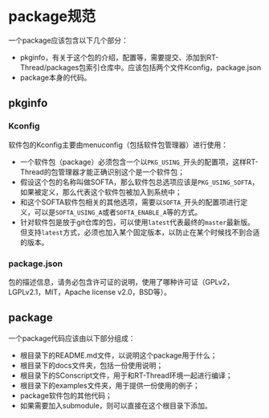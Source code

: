 # package规范

一个package应该包含以下几个部分：

* pkginfo，有关于这个包的介绍，配置等，需要提交、添加到RT-Thread/packages包索引仓库中。应该包括两个文件Kconfig，package.json
* package本身的代码。

## pkginfo

### Kconfig

软件包的Kconfig主要由menuconfig（包括软件包管理器）进行使用：

* 一个软件包（package）必须包含一个以`PKG_USING_`开头的配置项，这样RT-Thread的包管理器才能正确识别这个是一个软件包；
* 假设这个包的名称叫做SOFTA，那么软件包总选项应该是`PKG_USING_SOFTA`，如果被定义，那么代表这个软件包被加入到系统中；
* 和这个SOFTA软件包相关的其他选项，需要以`SOFTA_`开头的配置项进行定义，可以是`SOFTA_USING_A`或者`SOFTA_ENABLE_A`等的方式。
* 针对软件包是放于git仓库的包，可以使用`latest`代表最终的`master`最新版。但支持`latest`方式，必须也加入某个固定版本，以防止在某个时候找不到合适的版本。

### package.json

包的描述信息，请务必包含许可证的说明，使用了哪种许可证（GPLv2，LGPLv2.1，MIT，Apache license v2.0，BSD等）。

## package

一个package代码应该由以下部分组成：

* 根目录下的README.md文件，以说明这个package用于什么；
* 根目录下的docs文件夹，包括一份使用说明；
* 根目录下的SConscript文件，用于和RT-Thread环境一起进行编译；
* 根目录下的examples文件夹，用于提供一份使用的例子；
* package软件包的其他代码；
* 如果需要加入submodule，则可以直接在这个根目录下添加。
